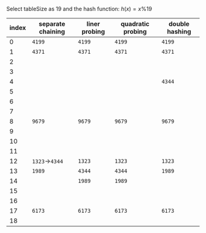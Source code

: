 Select tableSize as 19 and the hash function: $h(x) = x \% 19$

|index|separate chaining|liner probing|quadratic probing|double hashing|
|--|--|--|--|--|
|0 |`4199`          |`4199`          |`4199`          |`4199`          |
|1 |`4371`          |`4371`          |`4371`          |`4371`          |
|2 |                |                |                |                |
|3 |                |                |                |                |
|4 |                |                |                |`4344`          |
|5 |                |                |                |                |
|6 |                |                |                |                |
|7 |                |                |                |                |
|8 |`9679`          |`9679`          |`9679`          |`9679`          |
|9 |                |                |                |                |
|10|                |                |                |                |
|11|                |                |                |                |
|12|`1323`->`4344`  |`1323`          |`1323`          |`1323`          |
|13|`1989`          |`4344`          |`4344`          |`1989`          |
|14|                |`1989`          |`1989`          |                |
|15|                |                |                |                |
|16|                |                |                |                |
|17|`6173`          |`6173`          |`6173`          |`6173`          |
|18|                |                |                |                |